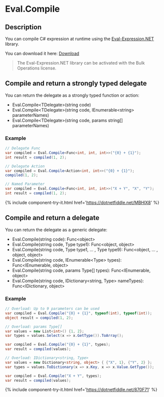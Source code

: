 # Eval.Compile

## Description
You can compile C# expression at runtime using the [Eval-Expression.NET](http://eval-expression.net/) library.

You can download it here: [Download](http://eval-expression.net/download)

> The Eval-Expression.NET library can be activated with the Bulk Operations license. 

## Compile and return a strongly typed delegate
You can return the delegate as a strongly typed function or action:

- Eval.Compile&lt;TDelegate&gt;(string code)
- Eval.Compile&lt;TDelegate&gt;(string code, IEnumerable&lt;string&gt; parameterNames)
- Eval.Compile&lt;TDelegate&gt;(string code, params string[] parameterNames)

### Example
```csharp
// Delegate Func
var compiled = Eval.Compile<Func<int, int, int>>("{0} + {1}");
int result = compiled(1, 2);

// Delegate Action
var compiled = Eval.Compile<Action<int, int>>("{0} + {1}");
compiled(1, 2);

// Named Parameter
var compiled = Eval.Compile<Func<int, int, int>>("X + Y", "X", "Y");
int result = compiled(1, 2);
```
{% include component-try-it.html href='https://dotnetfiddle.net/MBHlX8' %}

## Compile and return a delegate
You can return the delegate as a generic delegate:

- Eval.Compile(string code): Func&lt;object&gt;
- Eval.Compile(string code, Type type1): Func&lt;object, object&gt;
- Eval.Compile(string code, Type type1, ... , Type type9): Func&lt;object, ... , object, object&gt;
- Eval.Compile(string code, IEnumerable&lt;Type&gt; types): Func&lt;IEnumerable, object&gt;
- Eval.Compile(string code, params Type[] types): Func&lt;IEnumerable, object&gt;
- Eval.Compile(string code, IDictionary&lt;string, Type&gt; nameTypes): Func&lt;IDictionary, object&gt;

### Example
```csharp
// Overload: Up to 9 parameters can be used
var compiled = Eval.Compile("{0} + {1}", typeof(int), typeof(int));
object result = compiled(1, 2);

// Overload: params Type[]
var values = new List<int>() {1, 2};
var types = values.Select(x => x.GetType()).ToArray();

var compiled = Eval.Compile("{0} + {1}", types);
var result = compiled(values);

// Overload: IDictionary<string, Type>
var values = new Dictionary<string, object> { {"X", 1}, {"Y", 2} };
var types = values.ToDictionary(x => x.Key, x => x.Value.GetType());

var compiled = Eval.Compile("X + Y", types);
var result = compiled(values);
```
{% include component-try-it.html href='https://dotnetfiddle.net/870F71' %}


